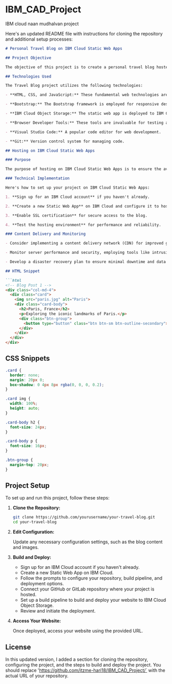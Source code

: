 # IBM_CAD_Project
IBM cloud naan mudhalvan project

Here's an updated README file with instructions for cloning the repository and additional setup processes:

```markdown
# Personal Travel Blog on IBM Cloud Static Web Apps

## Project Objective

The objective of this project is to create a personal travel blog hosted on IBM Cloud Static Web Apps. This travel blog aims to inspire and inform readers about travel adventures while delivering valuable tips and captivating photographs.

## Technologies Used

The Travel Blog project utilizes the following technologies:

- **HTML, CSS, and JavaScript:** These fundamental web technologies are used for structuring the content, styling the website, and adding interactivity.

- **Bootstrap:** The Bootstrap framework is employed for responsive design and pre-designed components.

- **IBM Cloud Object Storage:** The static web app is deployed to IBM Cloud Object Storage, making it accessible on the web.

- **Browser Developer Tools:** These tools are invaluable for testing and debugging the project during development.

- **Visual Studio Code:** A popular code editor for web development.

- **Git:** Version control system for managing code.

## Hosting on IBM Cloud Static Web Apps

### Purpose

The purpose of hosting on IBM Cloud Static Web Apps is to ensure the availability and scalability of the blog with secure hosting.

### Technical Implementation

Here's how to set up your project on IBM Cloud Static Web Apps:

1. **Sign up for an IBM Cloud account** if you haven't already.

2. **Create a new Static Web App** on IBM Cloud and configure it to host the blog.

3. **Enable SSL certification** for secure access to the blog.

4. **Test the hosting environment** for performance and reliability.

### Content Delivery and Monitoring

- Consider implementing a content delivery network (CDN) for improved global accessibility and faster load times.

- Monitor server performance and security, employing tools like intrusion detection systems and automatic scaling for traffic spikes.

- Develop a disaster recovery plan to ensure minimal downtime and data loss in case of unforeseen events.

## HTML Snippet

```html
<!-- Blog Post 1 -->
<div class="col-md-4">
  <div class="card">
    <img src="paris.jpg" alt="Paris">
    <div class="card-body">
      <h2>Paris, France</h2>
      <p>Exploring the iconic landmarks of Paris.</p>
      <div class="btn-group">
        <button type="button" class="btn btn-sm btn-outline-secondary">Read More</button>
      </div>
    </div>
  </div>
</div>
```

## CSS Snippets

```css
.card {
  border: none;
  margin: 20px 0;
  box-shadow: 0 4px 8px rgba(0, 0, 0, 0.2);
}

.card img {
  width: 100%;
  height: auto;
}

.card-body h2 {
  font-size: 24px;
}

.card-body p {
  font-size: 16px;
}

.btn-group {
  margin-top: 20px;
}
```

## Project Setup

To set up and run this project, follow these steps:

1. **Clone the Repository:**

   ```bash
   git clone https://github.com/yourusername/your-travel-blog.git
   cd your-travel-blog
   ```

2. **Edit Configuration:**

   Update any necessary configuration settings, such as the blog content and images.

3. **Build and Deploy:**

   - Sign up for an IBM Cloud account if you haven't already.
   - Create a new Static Web App on IBM Cloud.
   - Follow the prompts to configure your repository, build pipeline, and deployment options.
   - Connect your GitHub or GitLab repository where your project is hosted.
   - Set up a build pipeline to build and deploy your website to IBM Cloud Object Storage.
   - Review and initiate the deployment.

4. **Access Your Website:**
   
   Once deployed, access your website using the provided URL.

## License

In this updated version, I added a section for cloning the repository, configuring the project, and the steps to build and deploy the project. You should replace 'https://github.com/itzme-hari18/IBM_CAD_Project/` with the actual URL of your repository.
